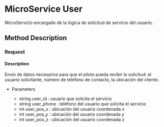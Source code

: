 # **MicroService User**

MicroServicio encargado de la lógica de solicitud de servicio del usuario.

## Method Description

### Request

#### Description

Envío de datos necesarios para que el piloto pueda recibir la solicitud: el usuario solicitante, número de teléfono de contacto, la ubicación del cliente.

- Parameters

    - string user_id : usuario que solicita el servicio
    - string user_phone : teléfono del usuario que solicita el servicio
    - int user_pos_x : ubicación del usuario coordenada x
    - int user_pos_y : ubicación del usuario coordenada y
    - int user_pos_z : ubicación del usuario coordenada z